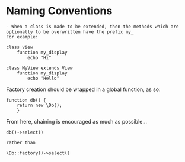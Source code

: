 
Naming Conventions
==================

	- When a class is made to be extended, then the methods which are optionally to be overwritten have the prefix my_
	For example:

	class View
		function my_display
			echo "Hi"

	class MyView extends View
		function my_display
			echo "Hello"

Factory creation should be wrapped in a global function, as so:

	function db() {
		return new \Db();
		}

From here, chaining is encouraged as much as possible...
	
	db()->select()

	rather than

	\Db::factory()->select()



